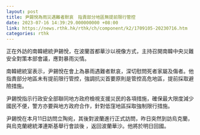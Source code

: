 ```yaml
---
layout: post
title: 尹錫悅為雨災遇難者默哀　指責部分地區無提前限行管控
date: 2023-07-16 14:39:29.000000000 +08:00
link: https://news.rthk.hk/rthk/ch/component/k2/1709105-20230716.htm
categories: rthk
---
```


正在外訪的南韓總統尹錫悅，在波蘭首都華沙以視像方式，主持召開南韓中央災難安全對策本部會議，應對暴雨災情。

南韓總統室表示，尹錫悅在會上為暴雨遇難者默哀，深切慰問死者家屬及傷者。他指責部分地區未有提前限行管控，強調抗災首要原則是管控高危地區，提前採取避險措施。

尹錫悅指示行政安全部聯同地方政府檢視支援災民的各項措施，確保最大限度減少國民不便，警方亦要與地方政府合作，針對低窪地區採取強制限行措施。

尹錫悅在本月11日訪問立陶宛，其後對波蘭進行正式訪問，昨日突然到訪烏克蘭，與烏克蘭總統澤連斯基舉行會談後 ，返回波蘭華沙。他將於明日回國。
